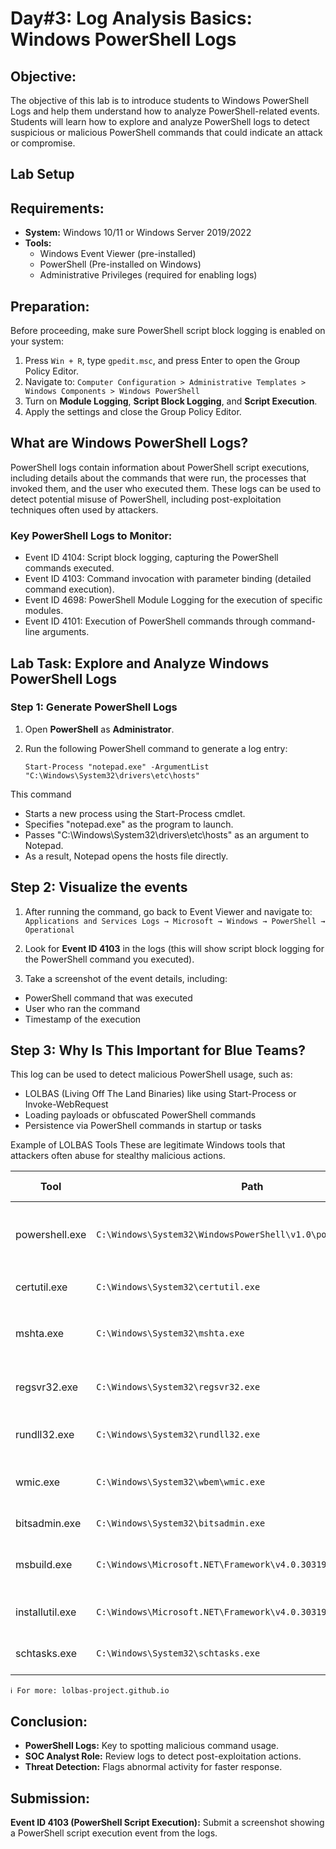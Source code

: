 # Day#3: Log Analysis Basics: Windows PowerShell Logs

## Objective: 
The objective of this lab is to introduce students to Windows PowerShell Logs and help them understand how to analyze PowerShell-related events. Students will learn how to explore and analyze PowerShell logs to detect suspicious or malicious PowerShell commands that could indicate an attack or compromise.

## Lab Setup
## Requirements:
- **System:** Windows 10/11 or Windows Server 2019/2022
- **Tools:**
  - Windows Event Viewer (pre-installed)
  - PowerShell (Pre-installed on Windows)
  - Administrative Privileges (required for enabling logs)

## Preparation:
Before proceeding, make sure PowerShell script block logging is enabled on your system:

1. Press `Win + R`, type `gpedit.msc`, and press Enter to open the Group Policy Editor.
2. Navigate to: `Computer Configuration > Administrative Templates > Windows Components > Windows PowerShell`
3. Turn on **Module Logging**, **Script Block Logging**, and **Script Execution**.
4. Apply the settings and close the Group Policy Editor.

## What are Windows PowerShell Logs?
PowerShell logs contain information about PowerShell script executions, including details about the commands that were run, the processes that invoked them, and the user who executed them. These logs can be used to detect potential misuse of PowerShell, including post-exploitation techniques often used by attackers.

### Key PowerShell Logs to Monitor:
- Event ID 4104: Script block logging, capturing the PowerShell commands executed.
- Event ID 4103: Command invocation with parameter binding (detailed command execution).
- Event ID 4698: PowerShell Module Logging for the execution of specific modules.
- Event ID 4101: Execution of PowerShell commands through command-line arguments.

## Lab Task: Explore and Analyze Windows PowerShell Logs

### Step 1: Generate PowerShell Logs
1. Open **PowerShell** as **Administrator**.
2. Run the following PowerShell command to generate a log entry:

       Start-Process "notepad.exe" -ArgumentList "C:\Windows\System32\drivers\etc\hosts"
This command

- Starts a new process using the Start-Process cmdlet.
- Specifies "notepad.exe" as the program to launch.
- Passes "C:\Windows\System32\drivers\etc\hosts" as an argument to Notepad.
- As a result, Notepad opens the hosts file directly.

## Step 2: Visualize the events
1. After running the command, go back to Event Viewer and navigate to:
   `Applications and Services Logs → Microsoft → Windows → PowerShell → Operational`

2. Look for **Event ID 4103** in the logs (this will show script block logging for the PowerShell command you executed).
3. Take a screenshot of the event details, including:

- PowerShell command that was executed
- User who ran the command
- Timestamp of the execution

## Step 3: Why Is This Important for Blue Teams?
This log can be used to detect malicious PowerShell usage, such as:

- LOLBAS (Living Off The Land Binaries) like using Start-Process or Invoke-WebRequest
- Loading payloads or obfuscated PowerShell commands
- Persistence via PowerShell commands in startup or tasks

Example of LOLBAS Tools These are legitimate Windows tools that attackers often abuse for stealthy malicious actions.

| Tool | Path | Abuse Technique |
| --- | --- | --- |
|powershell.exe	|`C:\Windows\System32\WindowsPowerShell\v1.0\powershell.exe`	|Execute payloads, download malware, bypass AV|
|certutil.exe	|`C:\Windows\System32\certutil.exe`	|Download files using: `certutil -urlcache -f`|
|mshta.exe	|`C:\Windows\System32\mshta.exe`	|Execute malicious HTML apps or remote scripts|
|regsvr32.exe	|`C:\Windows\System32\regsvr32.exe`	|Load and execute remote/local DLLs|
|rundll32.exe	|`C:\Windows\System32\rundll32.exe`	|Execute DLLs or scripts to evade detection|
|wmic.exe	|`C:\Windows\System32\wbem\wmic.exe`	|Execute commands, gather system info|
|bitsadmin.exe	|`C:\Windows\System32\bitsadmin.exe`	|Download/upload files silently|
|msbuild.exe	|`C:\Windows\Microsoft.NET\Framework\v4.0.30319\msbuild.exe`	|Execute malicious C# code in project files|
|installutil.exe	|`C:\Windows\Microsoft.NET\Framework\v4.0.30319\installutil.exe`	|Run code during .NET assembly install|
|schtasks.exe	|`C:\Windows\System32\schtasks.exe`	|Create scheduled tasks for persistence|
    ℹ️ For more: lolbas-project.github.io

## Conclusion:
- **PowerShell Logs:** Key to spotting malicious command usage.
- **SOC Analyst Role:** Review logs to detect post-exploitation actions.
- **Threat Detection:** Flags abnormal activity for faster response.
## Submission:
**Event ID 4103 (PowerShell Script Execution):** Submit a screenshot showing a PowerShell script execution event from the logs.
